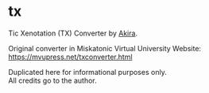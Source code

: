 # tx
Tic Xenotation (TX) Converter by <a href="https://twitter.com/0xa59a2d">Akira</a>.<BR>

Original converter in Miskatonic Virtual University Website:<BR>
https://mvupress.net/txconverter.html

Duplicated here for informational purposes only.<BR>
All credits go to the author.
